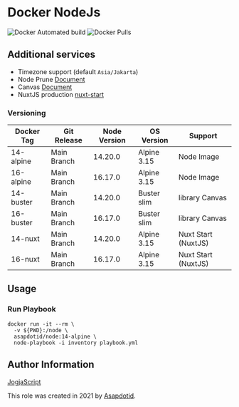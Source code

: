 # Docker NodeJs

![Docker Automated build](https://img.shields.io/docker/automated/asapdotid/node) ![Docker Pulls](https://img.shields.io/docker/pulls/asapdotid/node.svg)

## Additional services

-   Timezone support (default `Asia/Jakarta`)
-   Node Prune [Document](https://gobinaries.com/tj/node-prune)
-   Canvas [Document](https://www.npmjs.com/package/canvas)
-   NuxtJS production [nuxt-start](https://www.npmjs.com/package/nuxt-start)

### Versioning

| Docker Tag | Git Release | Node Version | OS Version  | Support             |
| ---------- | ----------- | ------------ | ----------- | ------------------- |
| 14-alpine  | Main Branch | 14.20.0      | Alpine 3.15 | Node Image          |
| 16-alpine  | Main Branch | 16.17.0      | Alpine 3.15 | Node Image          |
| 14-buster  | Main Branch | 14.20.0      | Buster slim | library Canvas      |
| 16-buster  | Main Branch | 16.17.0      | Buster slim | library Canvas      |
| 14-nuxt    | Main Branch | 14.20.0      | Alpine 3.15 | Nuxt Start (NuxtJS) |
| 16-nuxt    | Main Branch | 16.17.0      | Alpine 3.15 | Nuxt Start (NuxtJS) |

## Usage

### Run Playbook

```
docker run -it --rm \
  -v ${PWD}:/node \
  asapdotid/node:14-alpine \
  node-playbook -i inventory playbook.yml
```

## Author Information

[JogjaScript](https://jogjascript.com)

This role was created in 2021 by [Asapdotid](https://github.com/asapdotid).

